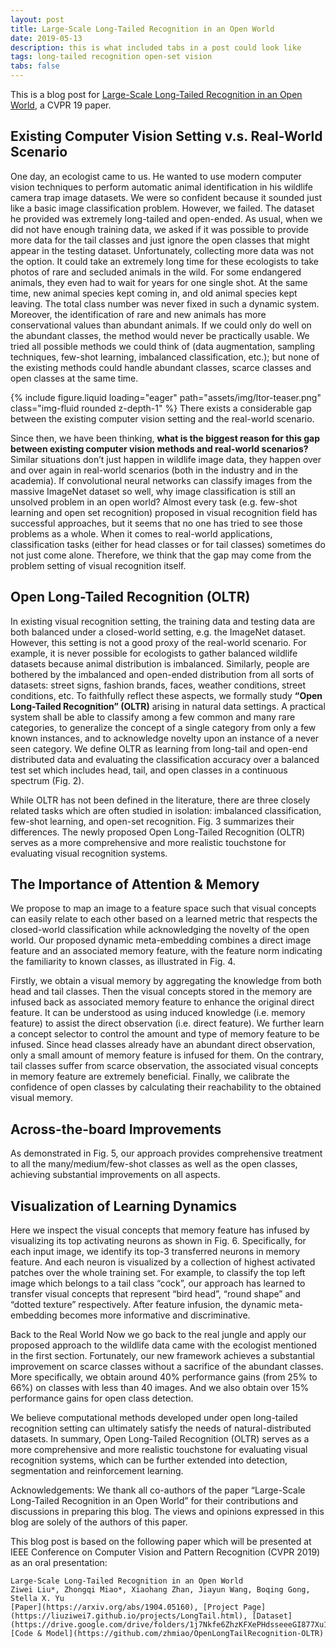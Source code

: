```yaml
---
layout: post
title: Large-Scale Long-Tailed Recognition in an Open World
date: 2019-05-13
description: this is what included tabs in a post could look like
tags: long-tailed recognition open-set vision
tabs: false
---
```


This is a blog post for [Large-Scale Long-Tailed Recognition in an Open World](https://arxiv.org/abs/1904.05160), a CVPR 19 paper.

## Existing Computer Vision Setting v.s. Real-World Scenario


One day, an ecologist came to us. He wanted to use modern computer vision techniques to perform automatic animal identification in his wildlife camera trap image datasets. We were so confident because it sounded just like a basic image classification problem. However, we failed. The dataset he provided was extremely long-tailed and open-ended. As usual, when we did not have enough training data, we asked if it was possible to provide more data for the tail classes and just ignore the open classes that might appear in the testing dataset. Unfortunately, collecting more data was not the option. It could take an extremely long time for these ecologists to take photos of rare and secluded animals in the wild. For some endangered animals, they even had to wait for years for one single shot. At the same time, new animal species kept coming in, and old animal species kept leaving. The total class number was never fixed in such a dynamic system. Moreover, the identification of rare and new animals has more conservational values than abundant animals. If we could only do well on the abundant classes, the method would never be practically usable. We tried all possible methods we could think of (data augmentation, sampling techniques, few-shot learning, imbalanced classification, etc.); but none of the existing methods could handle abundant classes, scarce classes and open classes at the same time.

{% include figure.liquid loading="eager" path="assets/img/ltor-teaser.png" class="img-fluid rounded z-depth-1" %}
There exists a considerable gap between the existing computer vision setting and the real-world scenario.

Since then, we have been thinking, **what is the biggest reason for this gap between existing computer vision methods and real-world scenarios?** Similar situations don’t just happen in wildlife image data, they happen over and over again in real-world scenarios (both in the industry and in the academia). If convolutional neural networks can classify images from the massive ImageNet dataset so well, why image classification is still an unsolved problem in an open world? Almost every task (e.g. few-shot learning and open set recognition) proposed in visual recognition field has successful approaches, but it seems that no one has tried to see those problems as a whole. When it comes to real-world applications, classification tasks (either for head classes or for tail classes) sometimes do not just come alone. Therefore, we think that the gap may come from the problem setting of visual recognition itself.

## Open Long-Tailed Recognition (OLTR)

In existing visual recognition setting, the training data and testing data are both balanced under a closed-world setting, e.g. the ImageNet dataset. However, this setting is not a good proxy of the real-world scenario. For example, it is never possible for ecologists to gather balanced wildlife datasets because animal distribution is imbalanced. Similarly, people are bothered by the imbalanced and open-ended distribution from all sorts of datasets: street signs, fashion brands, faces, weather conditions, street conditions, etc. To faithfully reflect these aspects, we formally study **“Open Long-Tailed Recognition” (OLTR)** arising in natural data settings. A practical system shall be able to classify among a few common and many rare categories, to generalize the concept of a single category from only a few known instances, and to acknowledge novelty upon an instance of a never seen category. We define OLTR as learning from long-tail and open-end distributed data and evaluating the classification accuracy over a balanced test set which includes head, tail, and open classes in a continuous spectrum (Fig. 2).

While OLTR has not been defined in the literature, there are three closely related tasks which are often studied in isolation: imbalanced classification, few-shot learning, and open-set recognition. Fig. 3 summarizes their differences. The newly proposed Open Long-Tailed Recognition (OLTR) serves as a more comprehensive and more realistic touchstone for evaluating visual recognition systems.

## The Importance of Attention & Memory

We propose to map an image to a feature space such that visual concepts can easily relate to each other based on a learned metric that respects the closed-world classification while acknowledging the novelty of the open world. Our proposed dynamic meta-embedding combines a direct image feature and an associated memory feature, with the feature norm indicating the familiarity to known classes, as illustrated in Fig. 4.

Firstly, we obtain a visual memory by aggregating the knowledge from both head and tail classes. Then the visual concepts stored in the memory are infused back as associated memory feature to enhance the original direct feature. It can be understood as using induced knowledge (i.e. memory feature) to assist the direct observation (i.e. direct feature). We further learn a concept selector to control the amount and type of memory feature to be infused. Since head classes already have an abundant direct observation, only a small amount of memory feature is infused for them. On the contrary, tail classes suffer from scarce observation, the associated visual concepts in memory feature are extremely beneficial. Finally, we calibrate the confidence of open classes by calculating their reachability to the obtained visual memory.

## Across-the-board Improvements

As demonstrated in Fig. 5, our approach provides comprehensive treatment to all the many/medium/few-shot classes as well as the open classes, achieving substantial improvements on all aspects.

## Visualization of Learning Dynamics
Here we inspect the visual concepts that memory feature has infused by visualizing its top activating neurons as shown in Fig. 6. Specifically, for each input image, we identify its top-3 transferred neurons in memory feature. And each neuron is visualized by a collection of highest activated patches over the whole training set. For example, to classify the top left image which belongs to a tail class “cock”, our approach has learned to transfer visual concepts that represent “bird head”, “round shape” and “dotted texture” respectively. After feature infusion, the dynamic meta-embedding becomes more informative and discriminative.

Back to the Real World
Now we go back to the real jungle and apply our proposed approach to the wildlife data came with the ecologist mentioned in the first section. Fortunately, our new framework achieves a substantial improvement on scarce classes without a sacrifice of the abundant classes. More specifically, we obtain around 40% performance gains (from 25% to 66%) on classes with less than 40 images. And we also obtain over 15% performance gains for open class detection.

We believe computational methods developed under open long-tailed recognition setting can ultimately satisfy the needs of natural-distributed datasets. In summary, Open Long-Tailed Recognition (OLTR) serves as a more comprehensive and more realistic touchstone for evaluating visual recognition systems, which can be further extended into detection, segmentation and reinforcement learning.

Acknowledgements: We thank all co-authors of the paper “Large-Scale Long-Tailed Recognition in an Open World” for their contributions and discussions in preparing this blog. The views and opinions expressed in this blog are solely of the authors of this paper.

This blog post is based on the following paper which will be presented at IEEE Conference on Computer Vision and Pattern Recognition (CVPR 2019) as an oral presentation:

	Large-Scale Long-Tailed Recognition in an Open World
	Ziwei Liu*, Zhongqi Miao*, Xiaohang Zhan, Jiayun Wang, Boqing Gong, Stella X. Yu
	[Paper](https://arxiv.org/abs/1904.05160), [Project Page](https://liuziwei7.github.io/projects/LongTail.html), [Dataset](https://drive.google.com/drive/folders/1j7Nkfe6ZhzKFXePHdsseeeGI877Xu1yf), [Code & Model](https://github.com/zhmiao/OpenLongTailRecognition-OLTR)
